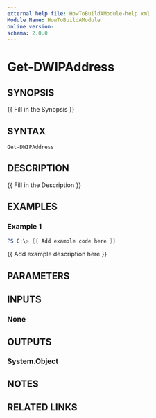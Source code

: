 ```yaml
---
external help file: HowToBuildAModule-help.xml
Module Name: HowToBuildAModule
online version:
schema: 2.0.0
---
```


# Get-DWIPAddress

## SYNOPSIS
{{ Fill in the Synopsis }}

## SYNTAX

```
Get-DWIPAddress
```

## DESCRIPTION
{{ Fill in the Description }}

## EXAMPLES

### Example 1
```powershell
PS C:\> {{ Add example code here }}
```

{{ Add example description here }}

## PARAMETERS

## INPUTS

### None

## OUTPUTS

### System.Object
## NOTES

## RELATED LINKS
